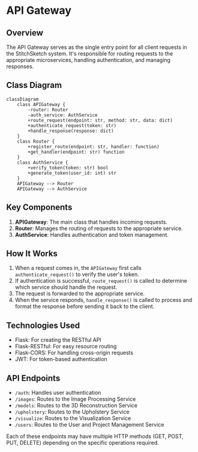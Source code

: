 # API Gateway

## Overview

The API Gateway serves as the single entry point for all client requests in the StitchSketch system. It's responsible for routing requests to the appropriate microservices, handling authentication, and managing responses.

## Class Diagram

```mermaid
classDiagram
    class APIGateway {
        -router: Router
        -auth_service: AuthService
        +route_request(endpoint: str, method: str, data: dict)
        +authenticate_request(token: str)
        +handle_response(response: dict)
    }
    class Router {
        +register_route(endpoint: str, handler: function)
        +get_handler(endpoint: str) function
    }
    class AuthService {
        +verify_token(token: str) bool
        +generate_token(user_id: int) str
    }
    APIGateway --> Router
    APIGateway --> AuthService
```

## Key Components

1. **APIGateway**: The main class that handles incoming requests.
2. **Router**: Manages the routing of requests to the appropriate service.
3. **AuthService**: Handles authentication and token management.

## How It Works

1. When a request comes in, the `APIGateway` first calls `authenticate_request()` to verify the user's token.
2. If authentication is successful, `route_request()` is called to determine which service should handle the request.
3. The request is forwarded to the appropriate service.
4. When the service responds, `handle_response()` is called to process and format the response before sending it back to the client.

## Technologies Used

- Flask: For creating the RESTful API
- Flask-RESTful: For easy resource routing
- Flask-CORS: For handling cross-origin requests
- JWT: For token-based authentication

## API Endpoints

- `/auth`: Handles user authentication
- `/images`: Routes to the Image Processing Service
- `/models`: Routes to the 3D Reconstruction Service
- `/upholstery`: Routes to the Upholstery Service
- `/visualize`: Routes to the Visualization Service
- `/users`: Routes to the User and Project Management Service

Each of these endpoints may have multiple HTTP methods (GET, POST, PUT, DELETE) depending on the specific operations required.

